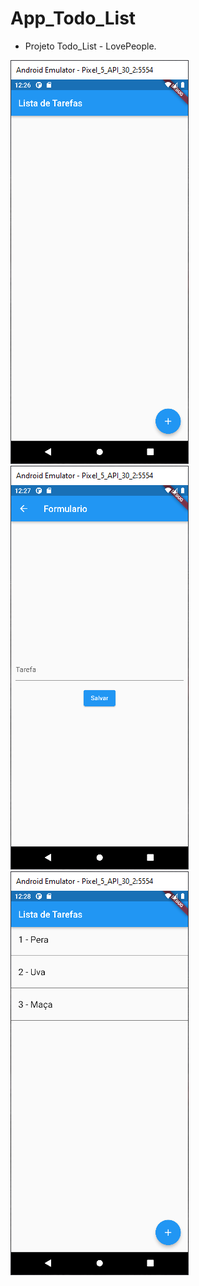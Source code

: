 # App_Todo_List
- Projeto Todo_List - LovePeople.

![](https://github.com/LuGuMeLo/App_Todo_List/blob/main/assets/Imagens/Todo_tela1.png)
![](https://github.com/LuGuMeLo/App_Todo_List/blob/main/assets/Imagens/Todo_tela2.png)
![](https://github.com/LuGuMeLo/App_Todo_List/blob/main/assets/Imagens/Todo_tela3.png)
